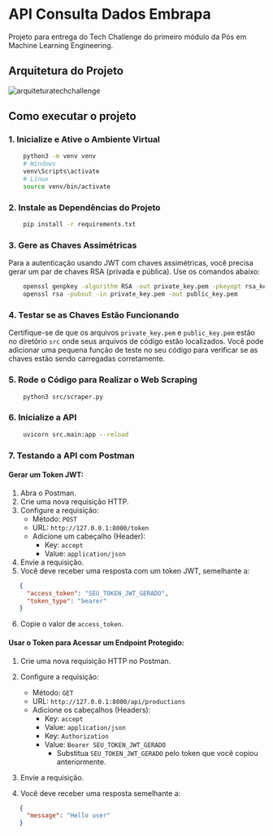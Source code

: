 # API Consulta Dados Embrapa

Projeto para entrega do Tech Challenge do primeiro módulo da Pós em Machine Learning Engineering.

## Arquitetura do Projeto

![arquiteturatechchallenge](https://github.com/bpcavalcante/api-consulta-dados-embrapa/assets/69259703/992b1cf2-8cac-407f-bad6-cd38ba7a764a)

## Como executar o projeto

### 1. Inicialize e Ative o Ambiente Virtual

```bash
    python3 -m venv venv
    # Windows
    venv\Scripts\activate
    # Linux
    source venv/bin/activate
```

### 2. Instale as Dependências do Projeto

```bash
    pip install -r requirements.txt
```

### 3. Gere as Chaves Assimétricas

Para a autenticação usando JWT com chaves assimétricas, você precisa gerar um par de chaves RSA (privada e pública). Use os comandos abaixo:

```bash
    openssl genpkey -algorithm RSA -out private_key.pem -pkeyopt rsa_keygen_bits:2048
    openssl rsa -pubout -in private_key.pem -out public_key.pem
```

### 4. Testar se as Chaves Estão Funcionando

Certifique-se de que os arquivos `private_key.pem` e `public_key.pem` estão no diretório `src` onde seus arquivos de código estão localizados. Você pode adicionar uma pequena função de teste no seu código para verificar se as chaves estão sendo carregadas corretamente.

### 5. Rode o Código para Realizar o Web Scraping

```bash
    python3 src/scraper.py
```

### 6. Inicialize a API

```bash
    uvicorn src.main:app --reload
```

### 7. Testando a API com Postman

#### Gerar um Token JWT:

1. Abra o Postman.
2. Crie uma nova requisição HTTP.
3. Configure a requisição:
   - Método: `POST`
   - URL: `http://127.0.0.1:8000/token`
   - Adicione um cabeçalho (Header):
     - Key: `accept`
     - Value: `application/json`
4. Envie a requisição.
5. Você deve receber uma resposta com um token JWT, semelhante a:

```json
   {
     "access_token": "SEU_TOKEN_JWT_GERADO",
     "token_type": "bearer"
   }
```
6. Copie o valor de `access_token`.

#### Usar o Token para Acessar um Endpoint Protegido:

1. Crie uma nova requisição HTTP no Postman.
2. Configure a requisição:
   - Método: `GET`
   - URL: `http://127.0.0.1:8000/api/productions`
   - Adicione os cabeçalhos (Headers):
     - Key: `accept`
     - Value: `application/json`
     - Key: `Authorization`
     - Value: `Bearer SEU_TOKEN_JWT_GERADO`
       - Substitua `SEU_TOKEN_JWT_GERADO` pelo token que você copiou anteriormente.

3. Envie a requisição.

4. Você deve receber uma resposta semelhante a:

```json
   {
     "message": "Hello user"
   }
```
